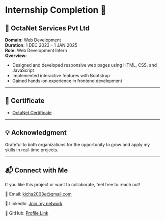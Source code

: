# Internship Completion 🚀

## 🏢 OctaNet Services Pvt Ltd
**Domain:** Web Development  
**Duration:** 1 DEC 2023 – 1 JAN 2025  
**Role:** Web Development Intern  
**Overview:**  
- Designed and developed responsive web pages using HTML, CSS, and JavaScript  
- Implemented interactive features with Bootstrap
- Gained hands-on experience in frontend development 

---

## 📝 Certificate

- [OctaNet Certificate](https://drive.google.com/file/d/1deLrdj5doaCWqOG-uFjULOpT3jtODMI2/view?usp=sharing)  

---

## 💡 Acknowledgment

Grateful to both organizations for the opportunity to grow and apply my skills in real-time projects.

---

## 📬 Connect with Me
If you like this project or want to collaborate, feel free to reach out!

📧 Email: kicha2003e@gmail.com

💼 LinkedIn: [Join my network](www.linkedin.com/in/kishore-thedeveloper)

🐙 GitHub: [Profile Link](https://github.com/Kishore003E)
